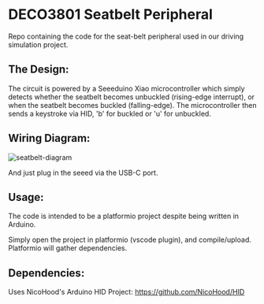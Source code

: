 # DECO3801 Seatbelt Peripheral

Repo containing the code for the seat-belt peripheral used in our driving simulation project.

## The Design:
The circuit is powered by a Seeeduino Xiao microcontroller which simply detects whether the seatbelt becomes unbuckled (rising-edge interrupt), or when the seatbelt becomes buckled (falling-edge). The microcontroller then sends a keystroke via HID, 'b' for buckled or 'u' for unbuckled.

## Wiring Diagram:
![seatbelt-diagram](https://github.com/lcomino64/DECO3801-seatbelt-peripheral/assets/112602408/213eea4a-42d7-47aa-87c3-578093bdd062)

And just plug in the seeed via the USB-C port.

## Usage:
The code is intended to be a platformio project despite being written in Arduino.

Simply open the project in platformio (vscode plugin), and compile/upload. Platformio will gather dependencies.

## Dependencies:
Uses NicoHood's Arduino HID Project: https://github.com/NicoHood/HID
